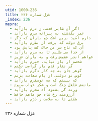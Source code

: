 ```yaml
---
utid: 1000-236
title: غزل شماره ۲۳۶
_index: 236
mesra:
  - اگر آن طایر قدسی ز درم بازآید
  - عمر بگذشته به پیرانه سرم بازآید
  - دارم امّید برین اشک چو باران که دگر
  - برق دولت که برفت از نظرم بازآید
  - آن که تاج سر من خاک کف پایش بود
  - از خدا می طلبم تا به سرم بازآید
  - خواهم اندر عقبش رفت و به یاران عزیز
  - شخصم ار باز نیاید، خبرم بازآید
  - گر نثار قدم یار گرامی نکنم
  - گوهر جان به چه کار دگرم بازآید
  - کوس نو دولتی از بام سعادت بزنم
  - که ببینم که مه نوسفرم بازآید
  - مانعش غلغل چنگ است و شکر خواب صبوح
  - ورنه گر بشنود آه سحرم بازآید
  - آرزومند رخ شاه چو ماهم حافظ
  - همّتی تا به سلامت ز دَرَم بازآید
---
```

غزل شماره ۲۳۶

